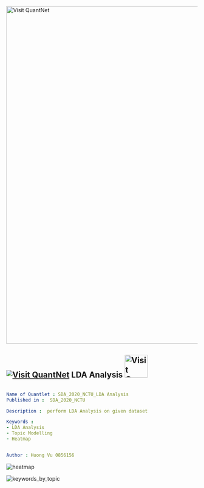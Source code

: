 [<img src="https://github.com/QuantLet/Styleguide-and-FAQ/blob/master/pictures/banner.png" width="888" alt="Visit QuantNet">](http://quantlet.de/)

## [<img src="https://github.com/QuantLet/Styleguide-and-FAQ/blob/master/pictures/qloqo.png" alt="Visit QuantNet">](http://quantlet.de/) **LDA Analysis** [<img src="https://github.com/QuantLet/Styleguide-and-FAQ/blob/master/pictures/QN2.png" width="60" alt="Visit QuantNet 2.0">](http://quantlet.de/)

```yaml

Name of Quantlet : SDA_2020_NCTU_LDA Analysis
Published in :  SDA_2020_NCTU

Description :  perform LDA Analysis on given dataset

Keywords : 
- LDA Analysis
- Topic Modelling
- Heatmap


Author : Huong Vu 0856156


```
![heatmap](https://user-images.githubusercontent.com/67493611/97882133-32b84300-1d5e-11eb-9d0a-438c79aa3cba.png)

![keywords_by_topic](https://user-images.githubusercontent.com/67493611/97882242-5bd8d380-1d5e-11eb-9bc2-5218b00c6ee0.png)
